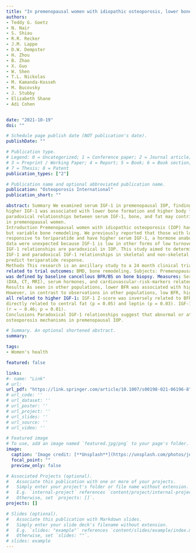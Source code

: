 ```yaml
---
title: "In premenopausal women with idiopathic osteoporosis, lower bone formation rate is associated with higher body fat and higher IGF‑1"
authors:
- Teddy G. Goetz  
- N. Nair
- S. Shiau
- R.R. Recker 
- J.M. Lappe
- D.W. Dempster
- H. Zhou
- B. Zhao
- X. Guo
- W. Shen
- T.L. Nickolas
- M. Kamanda‑Kosseh
- M. Bucovsky
- J. Stubby
- Elizabeth Shane
- Adi Cohen


date: "2021-10-19"
doi: ""

# Schedule page publish date (NOT publication's date).
publishDate: ""

# Publication type.
# Legend: 0 = Uncategorized; 1 = Conference paper; 2 = Journal article;
# 3 = Preprint / Working Paper; 4 = Report; 5 = Book; 6 = Book section;
# 7 = Thesis; 8 = Patent
publication_types: ["2"]

# Publication name and optional abbreviated publication name.
publication: "Osteoporosis International"
publication_short: ""

abstract: Summary We examined serum IGF-1 in premenopausal IOP, finding relationships that were opposite to those expected:
higher IGF-1 was associated with lower bone formation and higher body fat, and lower BMD response to teriparatide. These
paradoxical relationships between serum IGF-1, bone, and fat may contribute to the mechanism of idiopathic osteoporosis
in premenopausal women.
Introduction Premenopausal women with idiopathic osteoporosis (IOP) have marked deficits in bone microarchitecture
but variable bone remodeling. We previously reported that those with low tissue-level bone formation rate (BFR) are less
responsive to teriparatide and have higher serum IGF-1, a hormone anabolic for osteoblasts and other tissues. The IGF-1
data were unexpected because IGF-1 is low in other forms of low turnover osteoporosis—leading us to hypothesize that
IGF-1 relationships are paradoxical in IOP. This study aimed to determine whether IOP women with low BFR have higher
IGF-1 and paradoxical IGF-1 relationships in skeletal and non-skeletal tissues, and whether IGF-1 and the related measures
predict teriparatide response.
Methods This research is an ancillary study to a 24 month clinical trial of teriparatide for IOP. Baseline assessments were
related to trial outcomes: BMD, bone remodeling. Subjects: Premenopausal women with IOP(n = 34); bone remodeling status
was defined by baseline cancellous BFR/BS on bone biopsy. Measures: Serum IGF-1 parameters, compartmental adiposity
(DXA, CT, MRI), serum hormones, and cardiovascular-risk-markers related to fat distribution.
Results As seen in other populations, lower BFR was associated with higher body fat and poorer teriparatide response.
However, in contrast to observations in other populations, low BFR, higher body fat, and poorer teriparatide response were
all related to higher IGF-1: IGF-1 Z-score was inversely related to BFR at all bone surfaces (r = − 0.39 to − 0.46; p < 0.05),
directly related to central fat (p = 0.05) and leptin (p = 0.03). IGF-1 inversely related to 24 month hip BMD %change
(r = − 0.46; p = 0.01).
Conclusions Paradoxical IGF-1 relationships suggest that abnormal or atypical regulation of bone and fat may contribute to
osteoporosis mechanisms in premenopausal IOP.

# Summary. An optional shortened abstract.
summary:

tags:
- Women's health

featured: false

links:
#- name: "Link"
# url: 
url_pdf: "https://link.springer.com/article/10.1007/s00198-021-06196-8"
# url_code: ''
# url_dataset: ''
# url_poster: ''
# url_project: ''
# url_slides: ''
# url_source: ''
# url_video: ''

# Featured image
# To use, add an image named `featured.jpg/png` to your page's folder. 
image:
  caption: 'Image credit: [**Unsplash**](https://unsplash.com/photos/jdD8gXaTZsc)'
  focal_point: ""
  preview_only: false

# Associated Projects (optional).
#   Associate this publication with one or more of your projects.
#   Simply enter your project's folder or file name without extension.
#   E.g. `internal-project` references `content/project/internal-project/index.md`.
#   Otherwise, set `projects: []`.
projects: []

# Slides (optional).
#   Associate this publication with Markdown slides.
#   Simply enter your slide deck's filename without extension.
#   E.g. `slides: "example"` references `content/slides/example/index.md`.
#   Otherwise, set `slides: ""`.
# slides: example
---
```




